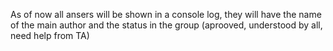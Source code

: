 As of now all ansers will be shown in a console log, they will have the name of the main author and the status in the group (aprooved, understood by all, need help from TA)
